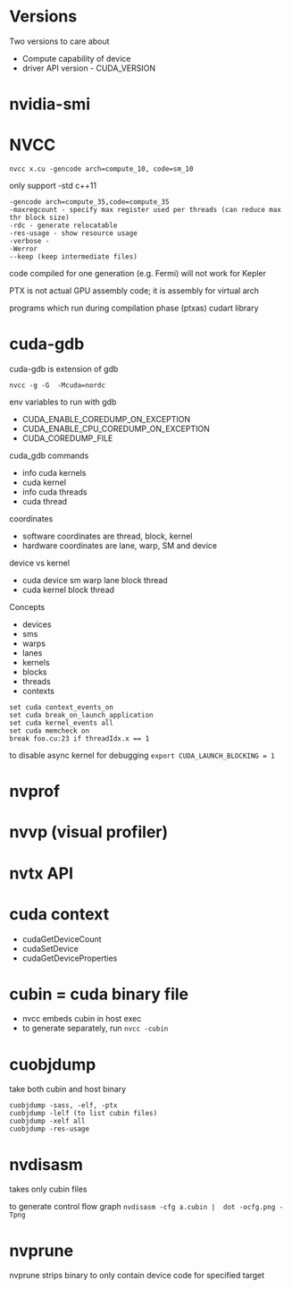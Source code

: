
# Versions

Two versions to care about
* Compute capability of device
* driver API version - CUDA_VERSION

# nvidia-smi

# NVCC

`nvcc x.cu -gencode arch=compute_10, code=sm_10`

only support -std c++11

```
-gencode arch=compute_35,code=compute_35
-maxregcount - specify max register used per threads (can reduce max thr block size)
-rdc - generate relocatable
-res-usage - show resource usage
-verbose - 
-Werror
--keep (keep intermediate files)
```

code compiled for one generation (e.g. Fermi) will not work for Kepler

PTX is not actual GPU assembly code; it is assembly for virtual arch

programs which run during compilation phase (ptxas)
cudart library

# cuda-gdb

cuda-gdb is extension of gdb

`nvcc -g -G  -Mcuda=nordc`

env variables to run with gdb 
* CUDA_ENABLE_COREDUMP_ON_EXCEPTION
* CUDA_ENABLE_CPU_COREDUMP_ON_EXCEPTION
* CUDA_COREDUMP_FILE

cuda_gdb commands
* info cuda kernels
* cuda kernel <n> 
* info cuda threads
* cuda thread <n>

coordinates
* software coordinates are thread, block, kernel
* hardware coordinates are lane, warp, SM and device

device vs kernel
* cuda device sm warp lane block thread
* cuda kernel block thread

Concepts
* devices
* sms
* warps
* lanes
* kernels
* blocks
* threads
* contexts

```
set cuda context_events_on
set cuda break_on_launch_application
set cuda kernel_events all
set cuda memcheck on
break foo.cu:23 if threadIdx.x == 1 
```

to disable async kernel for debugging 
`export CUDA_LAUNCH_BLOCKING = 1`

# nvprof

# nvvp (visual profiler)

# nvtx API

# cuda context

* cudaGetDeviceCount
* cudaSetDevice
* cudaGetDeviceProperties

# cubin = cuda binary file

* nvcc embeds cubin in host exec
* to generate separately, run `nvcc -cubin`

# cuobjdump 

take both cubin and host binary

```
cuobjdump -sass, -elf, -ptx
cuobjdump -lelf (to list cubin files)
cuobjdump -xelf all
cuobjdump -res-usage
```

# nvdisasm 

takes only cubin files

to generate control flow graph
`nvdisasm -cfg a.cubin |  dot -ocfg.png -Tpng`

# nvprune

nvprune strips binary to only contain device code for specified target
